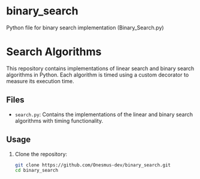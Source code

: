 # binary_search
Python file for binary search implementation (Binary_Search.py)
# Search Algorithms

This repository contains implementations of linear search and binary search algorithms in Python. Each algorithm is timed using a custom decorator to measure its execution time.

## Files

- `search.py`: Contains the implementations of the linear and binary search algorithms with timing functionality.

## Usage

1. Clone the repository:
   ```sh
   git clone https://github.com/Onesmus-dev/binary_search.git
   cd binary_search
